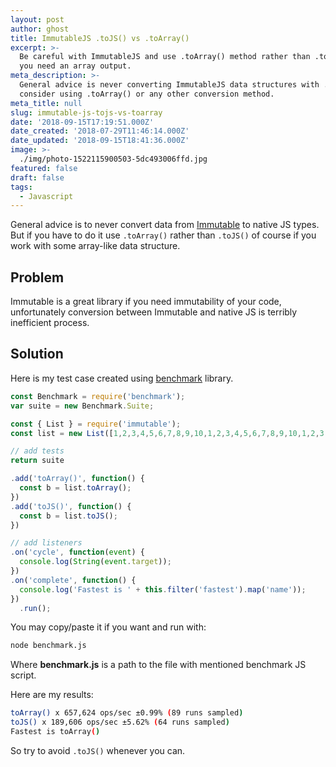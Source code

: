 ```yaml
---
layout: post
author: ghost
title: ImmutableJS .toJS() vs .toArray()
excerpt: >-
  Be careful with ImmutableJS and use .toArray() method rather than .toJS() if
  you need an array output.
meta_description: >-
  General advice is never converting ImmutableJS data structures with .toJS(),
  consider using .toArray() or any other conversion method.
meta_title: null
slug: immutable-js-tojs-vs-toarray
date: '2018-09-15T17:19:51.000Z'
date_created: '2018-07-29T11:46:14.000Z'
date_updated: '2018-09-15T18:41:36.000Z'
image: >-
  ./img/photo-1522115900503-5dc493006ffd.jpg
featured: false
draft: false
tags:
  - Javascript
---
```

General advice is to never convert data from [Immutable](https://facebook.github.io/immutable-js/) to native JS types. But if you have to do it use `.toArray()` rather than `.toJS()` of course if you work with some array-like data structure.

## Problem

Immutable is a great library if you need immutability of your code, unfortunately conversion between Immutable and native JS is terribly inefficient process.

## Solution

Here is my test case created using [benchmark](https://benchmarkjs.com/) library.

```javascript
const Benchmark = require('benchmark');
var suite = new Benchmark.Suite;

const { List } = require('immutable');
const list = new List([1,2,3,4,5,6,7,8,9,10,1,2,3,4,5,6,7,8,9,10,1,2,3,4,5,6,7,8,9,10]));

// add tests
return suite

.add('toArray()', function() {
  const b = list.toArray();
})
.add('toJS()', function() {
  const b = list.toJS();
})

// add listeners
.on('cycle', function(event) {
  console.log(String(event.target));
})
.on('complete', function() {
  console.log('Fastest is ' + this.filter('fastest').map('name'));
})
  .run();
```

You may copy/paste it if you want and run with:

```bash
node benchmark.js
```

Where **benchmark.js** is a path to the file with mentioned benchmark JS script.

Here are my results:

```bash
toArray() x 657,624 ops/sec ±0.99% (89 runs sampled)
toJS() x 189,606 ops/sec ±5.62% (64 runs sampled)
Fastest is toArray()
```

So try to avoid `.toJS()` whenever you can.
